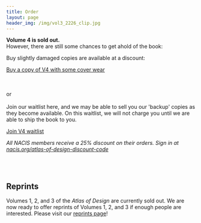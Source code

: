 ```yaml
---
title: Order
layout: page
header_img: /img/vol3_2226_clip.jpg
---
```


**Volume 4 is sold out.** 
<br>However, there are still some chances to get ahold of the book: 

Buy slightly damaged copies are available at a discount: 

<a href="https://atlasofdesign.bigcartel.com/product/volume-4-damaged-cover" target="_blank" class="button button-red">Buy a copy of V4 with some cover wear <i class="fa fa-shopping-cart"></i>
</a>

<br><br>
 or 
<br><br>
Join our waitlist here, and we may be able to sell you our 'backup' copies as they become available. 
On this waitlist, we will not charge you until we are able to ship the book to you. 

<a href="https://shop.trycelery.com/page/5bd1072730e4c3140091a5ce" target="_blank" class="button button-blue">Join V4 waitlist <i class="fa fa-list"></i>
</a>


*All NACIS members receive a 25% discount on their orders. Sign in at <a href="http://nacis.org/atlas-of-design-discount-code" target="_blank"> nacis.org/atlas-of-design-discount-code</a>*

<br><br>
## Reprints
Volumes 1, 2, and 3 of the _Atlas of Design_ are currently sold out. We are now ready to offer reprints of Volumes 1, 2, and 3 if enough people are interested. Please visit our [reprints page](/reprints)! 
